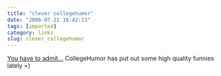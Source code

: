 ```yaml
---
title: "clever collegehumor"
date: "2008-07-22 16:42:13"
tags: [imported]
category: links
slug: clever_collegehumor
---
```


<a href="http://www.collegehumor.com/video:1823766">You have to admit...</a> CollegeHumor has put out some high quality funnies lately =)
